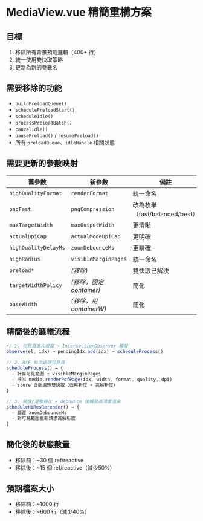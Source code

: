 # MediaView.vue 精簡重構方案

## 目標
1. 移除所有背景預載邏輯（400+ 行）
2. 統一使用雙快取策略
3. 更新為新的參數名

## 需要移除的功能
- `buildPreloadQueue()`
- `schedulePreloadStart()`
- `scheduleIdle()`
- `processPreloadBatch()`
- `cancelIdle()`
- `pausePreload()` / `resumePreload()`
- 所有 `preloadQueue`、`idleHandle` 相關狀態

## 需要更新的參數映射

| 舊參數 | 新參數 | 備註 |
|--------|--------|------|
| `highQualityFormat` | `renderFormat` | 統一命名 |
| `pngFast` | `pngCompression` | 改為枚舉（fast/balanced/best） |
| `maxTargetWidth` | `maxOutputWidth` | 更清晰 |
| `actualDpiCap` | `actualModeDpiCap` | 更明確 |
| `highQualityDelayMs` | `zoomDebounceMs` | 更精確 |
| `highRadius` | `visibleMarginPages` | 統一命名 |
| `preload*` | *(移除)* | 雙快取已解決 |
| `targetWidthPolicy` | *(移除，固定 container)* | 簡化 |
| `baseWidth` | *(移除，用 containerW)* | 簡化 |

## 精簡後的邏輯流程

```typescript
// 1. 可見頁進入視窗 → IntersectionObserver 觸發
observe(el, idx) → pendingIdx.add(idx) → scheduleProcess()

// 2. RAF 批次處理可見頁
scheduleProcess() → {
  - 計算可見範圍 ± visibleMarginPages
  - 呼叫 media.renderPdfPage(idx, width, format, quality, dpi)
  - store 自動處理雙快取（低解析度 + 高解析度）
}

// 3. 縮放/滾動停止 → debounce 後觸發高清重渲染
scheduleHiResRerender() → {
  - 延遲 zoomDebounceMs
  - 對可見範圍重新請求高解析度
}
```

## 簡化後的狀態數量
- 移除前：~30 個 ref/reactive
- 移除後：~15 個 ref/reactive（減少50%）

## 預期檔案大小
- 移除前：~1000 行
- 移除後：~600 行（減少40%）
